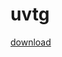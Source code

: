 # uvtg
<!DOCTYPE html>
<html lang="en">
<head>
    <meta charset="UTF-8">
    <meta http-equiv="X-UA-Compatible" content="IE=edge">
    <meta name="viewport" content="width=device-width, initial-scale=1.0">
    <link rel="stylesheet" href="sivar.css">
    <title>Document</title>
</head>
<body>
    <div class="s">
   <a href="ss.apk" >download</a>
</div>
</body>
</html>
